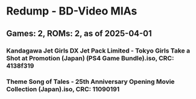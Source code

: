 # Redump - BD-Video MIAs
## Games: 2, ROMs: 2, as of 2025-04-01

### Kandagawa Jet Girls DX Jet Pack Limited - Tokyo Girls Take a Shot at Promotion (Japan) (PS4 Game Bundle).iso, CRC: 4138f319
### Theme Song of Tales - 25th Anniversary Opening Movie Collection (Japan).iso, CRC: 11090191
